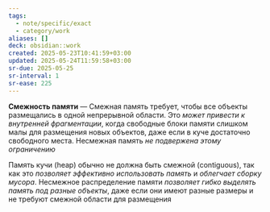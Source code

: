 ```yaml
---
tags:
  - note/specific/exact
  - category/work
aliases: []
deck: obsidian::work
created: 2025-05-23T10:41:59+03:00
updated: 2025-05-24T11:59:58+03:00
sr-due: 2025-05-25
sr-interval: 1
sr-ease: 225
---
```


**Смежность памяти**
—
Смежная память требует, чтобы все объекты размещались в одной непрерывной области. Это *может привести к внутренней фрагментации*, когда свободные блоки памяти слишком малы для размещения новых объектов, даже если в куче достаточно свободного места. Несмежная память *не подвержена этому ограничению*

Память кучи (heap) обычно не должна быть смежной (contiguous), так как это *позволяет эффективно использовать память* и *облегчает сборку мусора*. Несмежное распределение памяти *позволяет гибко выделять память под разные объекты*, даже если они имеют разные размеры и не требуют смежной области для размещения
